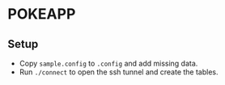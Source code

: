 # POKEAPP

## Setup

- Copy `sample.config` to `.config` and add missing data.
- Run `./connect` to open the ssh tunnel and create the tables.
